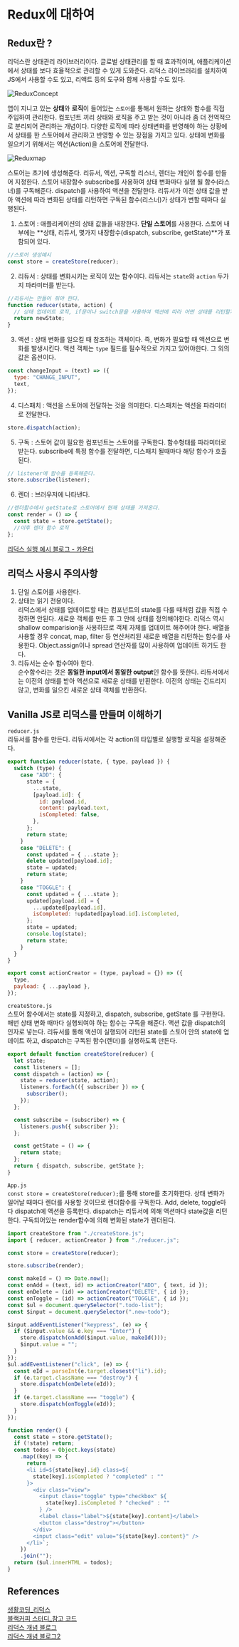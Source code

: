 # Redux에 대하여

## Redux란 ?

리덕스란 상태관리 라이브러리이다. 글로벌 상태관리를 할 때 효과적이며, 애플리케이션에서 상태를 보다 효율적으로 관리할 수 있게 도와준다. 리덕스 라이브러리를 설치하여 JS에서 사용할 수도 있고, 리액트 등의 도구와 함께 사용할 수도 있다.

![ReduxConcept](https://3.bp.blogspot.com/-q5PcPlVyLl0/XFuAIZ0XOgI/AAAAAAAAKW0/9OhXmqCJ1yoAzfr5UQqiropDe2IC-Hz4QCLcBGAs/s640/%25E1%2584%2589%25E1%2585%25B3%25E1%2584%258F%25E1%2585%25B3%25E1%2584%2585%25E1%2585%25B5%25E1%2586%25AB%25E1%2584%2589%25E1%2585%25A3%25E1%2586%25BA%2B2019-02-07%2B%25E1%2584%258B%25E1%2585%25A9%25E1%2584%258C%25E1%2585%25A5%25E1%2586%25AB%2B9.47.14.png)

앱이 지니고 있는 **상태**와 **로직**이 들어있는 `스토어`를 통해서 원하는 상태와 함수를 직접 주입하여 관리한다. 컴포넌트 끼리 상태와 로직을 주고 받는 것이 아니라 좀 더 전역적으로 분리되어 관리하는 개념이다. 다양한 로직에 따라 상태변화를 반영해야 하는 상황에서 상태를 한 스토어에서 관리하고 반영할 수 있는 장점을 가지고 있다. 상태에 변화를 일으키기 위해서는 액션(Action)을 스토어에 전달한다.

![Reduxmap](https://s3-ap-northeast-2.amazonaws.com/opentutorials-user-file/module/4078/11034.png)

스토어는 초기에 생성해준다. 리듀서, 액션, 구독할 리스너, 렌더는 개인이 함수를 만들어 지정한다. 스토어 내장함수 subscribe를 사용하여 상태 변화마다 실행 될 함수(라스너)를 구독해준다. dispatch를 사용하여 액션을 전달한다. 리듀서가 이전 상태 값을 받아 액션에 따라 변화된 상태를 리턴하면 구독된 함수(리스너)가 상태가 변할 때마다 실행된다.

1. 스토어 : 애플리케이션의 상태 값들을 내장한다. **단일 스토어**를 사용한다. 스토어 내부에는 **상태, 리듀서, 몇가지 내장함수(dispatch, subscribe, getState)**가 포함되어 있다.

```js
//스토어 생성예시
const store = createStore(reducer);
```

2. 리듀서 : 상태를 변화시키는 로직이 있는 함수이다. 리듀서는 `state`와 `action` 두가지 파라미터를 받는다.

```js
//리듀서는 만들어 줘야 한다.
function reducer(state, action) {
  // 상태 업데이트 로직, if문이나 switch문을 사용하여 액션에 따라 어떤 상태를 리턴할지 로직을 작성할 수 있다.
  return newState;
}
```

3. 액션 : 상태 변화를 일으킬 때 참조하는 객체이다. 즉, 변화가 필요할 때 액션으로 변화를 발생시킨다. 액션 객체는 `type` 필드를 필수적으로 가지고 있어야한다. 그 외의 값은 옵션이다.

```js
const changeInput = (text) => ({
  type: "CHANGE_INPUT",
  text,
});
```

4. 디스패치 : 액션을 스토어에 전달하는 것을 의미한다. 디스패치는 액션을 파라미터로 전달한다.

```js
store.dispatch(action);
```

5. 구독 : 스토어 값이 필요한 컴포넌트는 스토어를 구독한다. 함수형태를 파라미터로 받는다. subscribe에 특정 함수를 전달하면, 디스패치 될때마다 해당 함수가 호출된다.

```js
// listener에 함수를 등록해준다.
store.subscribe(listener);
```

6. 렌더 : 브러우저에 나타낸다.

```js
//렌더함수에서 getState로 스토어에서 현재 상태를 가져온다.
const render = () => {
  const state = store.getState();
  //이후 렌더 함수 로직
};
```

[리덕스 실행 예시 블로그 - 카운터](https://velog.io/@velopert/Redux-2-%EB%A6%AC%EC%95%A1%ED%8A%B8-%EC%97%86%EC%9D%B4-%EC%93%B0%EB%8A%94-%EB%A6%AC%EB%8D%95%EC%8A%A4-cijltabbd7)

## 리덕스 사용시 주의사항

1. 단일 스토어를 사용한다.
2. 상태는 읽기 전용이다.  
   리덕스에서 상태를 업데이트할 때는 컴포넌트의 state를 다룰 때처럼 값을 직접 수정하면 안된다. 새로운 객체를 만든 후 그 안에 상태를 정의해야한다. 리덕스 역시 shallow comparision을 사용하므로 객체 자체를 업데이트 해주어야 한다. 배열을 사용할 경우 concat, map, filter 등 연산처리된 새로운 배열을 리턴하는 함수를 사용한다. Object.assign이나 spread 연산자를 많이 사용하여 업데이트 하기도 한다.
3. 리듀서는 순수 함수여야 한다.  
   순수함수라는 것은 **동일한 input에서 동일한 output**인 함수를 뜻한다. 리듀서에서는 이전의 상태를 받아 액션으로 새로운 상태를 반횐한다. 이전의 상태는 건드리지 않고, 변화를 일으킨 새로운 상태 객체를 반환한다.

## Vanilla JS로 리덕스를 만들며 이해하기

`reducer.js`  
리듀서를 함수를 만든다. 리듀서에서는 각 action의 타입별로 실행할 로직을 설정해준다.

```js
export function reducer(state, { type, payload }) {
  switch (type) {
    case "ADD": {
      state = {
        ...state,
        [payload.id]: {
          id: payload.id,
          content: payload.text,
          isCompleted: false,
        },
      };
      return state;
    }
    case "DELETE": {
      const updated = { ...state };
      delete updated[payload.id];
      state = updated;
      return state;
    }
    case "TOGGLE": {
      const updated = { ...state };
      updated[payload.id] = {
        ...updated[payload.id],
        isCompleted: !updated[payload.id].isCompleted,
      };
      state = updated;
      console.log(state);
      return state;
    }
  }
}

export const actionCreator = (type, payload = {}) => ({
  type,
  payload: { ...payload },
});
```

`createStore.js`  
스토어 함수에서는 state를 지정하고, dispatch, subscribe, getState 를 구현한다. 매번 상태 변화 때마다 실행되여야 하는 함수는 구독을 해준다. 액션 값을 dispatch의 인자로 넣는다. 리듀서를 통해 액션이 실행되어 리턴된 state를 스토어 안의 state에 업데이트 하고, dispatch는 구독된 함수(렌더)를 실행하도록 만든다.

```js
export default function createStore(reducer) {
  let state;
  const listeners = [];
  const dispatch = (action) => {
    state = reducer(state, action);
    listeners.forEach(({ subscriber }) => {
      subscriber();
    });
  };

  const subscribe = (subscriber) => {
    listeners.push({ subscriber });
  };

  const getState = () => {
    return state;
  };
  return { dispatch, subscribe, getState };
}
```

`App.js`  
`const store = createStore(reducer);`를 통해 store를 초기화한다. 상태 변화가 일어날 때마다 렌더를 사용할 것이므로 렌더함수를 구독한다. Add, delete, toggle마다 dispatch에 액션을 등록한다. dispatch는 리듀서에 의해 액션마다 state값을 리턴한다. 구독되어있는 render함수에 의해 변화된 state가 렌더된다.

```js
import createStore from "./createStore.js";
import { reducer, actionCreator } from "./reducer.js";

const store = createStore(reducer);

store.subscribe(render);

const makeId = () => Date.now();
const onAdd = (text, id) => actionCreator("ADD", { text, id });
const onDelete = (id) => actionCreator("DELETE", { id });
const onToggle = (id) => actionCreator("TOGGLE", { id });
const $ul = document.querySelector(".todo-list");
const $input = document.querySelector(".new-todo");

$input.addEventListener("keypress", (e) => {
  if ($input.value && e.key === "Enter") {
    store.dispatch(onAdd($input.value, makeId()));
    $input.value = "";
  }
});
$ul.addEventListener("click", (e) => {
  const eId = parseInt(e.target.closest("li").id);
  if (e.target.className === "destroy") {
    store.dispatch(onDelete(eId));
  }
  if (e.target.className === "toggle") {
    store.dispatch(onToggle(eId));
  }
});

function render() {
  const state = store.getState();
  if (!state) return;
  const todos = Object.keys(state)
    .map((key) => {
      return `
      <li id=${state[key].id} class=${
        state[key].isCompleted ? "completed" : ""
      }>
        <div class="view">
          <input class="toggle" type="checkbox" ${
            state[key].isCompleted ? "checked" : ""
          } />
          <label class="label">${state[key].content}</label>
          <button class="destroy"></button>
        </div>
        <input class="edit" value="${state[key].content}" />
      </li>`;
    })
    .join("");
  return ($ul.innerHTML = todos);
}
```

## References

[생활코딩\_리덕스](https://opentutorials.org/module/4078/24935)  
[블랙커피 스터디\_참고 코드](https://github.com/next-step/js-todo-list-step1/pull/50)  
[리덕스 개념 블로그](https://kbennycc.blogspot.com/2019/02/0113-react-redux.html)  
[리덕스 개념 블로그2](https://velog.io/@velopert/Redux-1-%EC%86%8C%EA%B0%9C-%EB%B0%8F-%EA%B0%9C%EB%85%90%EC%A0%95%EB%A6%AC-zxjlta8ywt)
